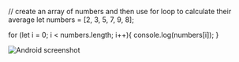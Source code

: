 // create an array of numbers and then use for loop to calculate their average 
let numbers = [2, 3, 5, 7, 9, 8];

for (let i = 0; i < numbers.length; i++){
    console.log(numbers[i]);
}

![Android screenshot](./images/image.png)